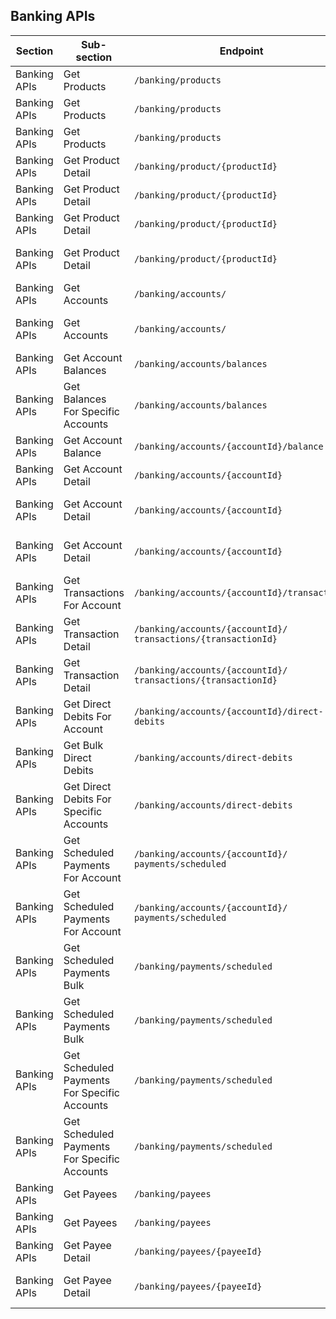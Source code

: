 ## Banking APIs

| Section         | Sub-section                                 | Endpoint                                                   | Method | Version | Binding Date        | Retirement Date | Date Introduced    | Date Deprecated    |
|-----------------|---------------------------------------------|------------------------------------------------------------|--------|---------|---------------------|-----------------|--------------------|--------------------|
| Banking APIs    | Get Products                                | ``/banking/products``                                          | <span class="method get">GET</span>   | V1      | 2020-02-01          | 2020-09-29      | 2019-09-30, V1.0.0 | 2020-01-31, V1.2.0 |
| Banking APIs    | Get Products                                 | ``/banking/products``                                          | <span class="method get">GET</span>   | V2      | 2020-07-31          | 2021-05-31      | 2020-01-31, V1.2.0 | 2021-04-29, V1.9.0 |
| Banking APIs    | Get Products                                 | ``/banking/products``                                          | <span class="method get">GET</span>   | V3      | 2021-02-28          | N/A             | 2020-04-17, V1.3.0 | N/A                |
| Banking APIs    | Get Product Detail                           | ``/banking/product/{productId}``                               | <span class="method get">GET</span>   | V1      | 2020-02-01          | 2020-09-29      | 2019-09-30, V1.0.0 | 2020-01-31, V1.2.0 |
| Banking APIs    | Get Product Detail                           | ``/banking/product/{productId}``                               | <span class="method get">GET</span>   | V2      | 2020-07-31          | 2021-05-31      | 2020-01-31, V1.2.0 | 2021-04-29, V1.9.0 |
| Banking APIs    | Get Product Detail                           | ``/banking/product/{productId}``                               | <span class="method get">GET</span>   | V3      | 2021-02-28          | 2023-02-28      | 2020-04-17, V1.3.0 | 2021-12-23, V1.15.0|
| Banking APIs    | Get Product Detail                           | ``/banking/product/{productId}``                               | <span class="method get">GET</span>   | V4      | 2022-11-31          | N/A             | 2021-12-23, V1.15.0| N/A                |
| Banking APIs    | Get Accounts                                 | ``/banking/accounts/``                                         | <span class="method get">GET</span>   | V1      | 2020-07-01          | 2024-03-11             | 2019-09-30, V1.0.0 | 2022-12-22, v1.22.0                |
| Banking APIs    | Get Accounts                                 | ``/banking/accounts/``                                         | <span class="method get">GET</span>   | V2      | 2023-07-10          | N/A             | 2022-12-22, v1.22.0 | N/A                |
| Banking APIs    | Get Account Balances                         | ``/banking/accounts/balances``                                 | <span class="method get">GET</span>   | V1      | 2020-07-01          | N/A             | 2019-09-30, V1.0.0 | N/A                |
| Banking APIs    | Get Balances For Specific Accounts           | ``/banking/accounts/balances``                                 | <span class="method post">POST</span> | V1      | 2020-07-01          | N/A             | 2019-09-30, V1.0.0 | N/A                |
| Banking APIs    | Get Account Balance                          | ``/banking/accounts/{accountId}/balance``                      | <span class="method get">GET</span>   | V1      | 2020-07-01          | N/A             | 2019-09-30, V1.0.0 | N/A                |
| Banking APIs    | Get Account Detail                           | ``/banking/accounts/{accountId}``                             | <span class="method get">GET</span>   | V1      | 2020-11-01          | 2023-02-28      | 2019-09-30, V1.0.0 | 2021-12-23, V1.15.0|
| Banking APIs    | Get Account Detail                           | ``/banking/accounts/{accountId}``                             | <span class="method get">GET</span>   | V2      | 2022-11-31          | 2024-03-11             | 2021-12-23, V1.15.0| 2022-12-22, V1.22.0                |
| Banking APIs    | Get Account Detail                           | ``/banking/accounts/{accountId}``                             | <span class="method get">GET</span>   | V3      | 2023-07-10          | N/A             | 2022-12-22, V1.22.0| N/A                |
| Banking APIs    | Get Transactions For Account                 | ``/banking/accounts/{accountId}/transactions``                 | <span class="method get">GET</span>   | V1      | 2020-07-01          | N/A             | 2019-09-30, V1.0.0 | N/A                |
| Banking APIs    | Get Transaction Detail                       | ``/banking/accounts/{accountId}/``<br/>``transactions/{transactionId}``|<span class="method get">GET</span>| V1      | 2020-07-01          | N/A             | 2019-09-30, V1.0.0 | TBD, V1.33.0   |
| Banking APIs    | Get Transaction Detail                       | ``/banking/accounts/{accountId}/``<br/>``transactions/{transactionId}``|<span class="method get">GET</span>| V2      | 2025-07-14          | N/A             | TBD, V1.33.0 | N/A                |
| Banking APIs    | Get Direct Debits For Account                | ``/banking/accounts/{accountId}/direct-debits``                | <span class="method get">GET</span>   | V1      | 2020-11-01          | N/A             | 2019-09-30, V1.0.0 | N/A                |
| Banking APIs    | Get Bulk Direct Debits                       | ``/banking/accounts/direct-debits``                            | <span class="method get">GET</span>   | V1      | 2020-11-01          | N/A             | 2019-09-30, V1.0.0 | N/A                |
| Banking APIs    | Get Direct Debits For Specific Accounts      | ``/banking/accounts/direct-debits``                           | <span class="method post">POST</span> | V1      | 2020-11-01          | N/A             | 2019-09-30, V1.0.0 | N/A                |
| Banking APIs    | Get Scheduled Payments For Account           | ``/banking/accounts/{accountId}/``<br/>``payments/scheduled``      | <span class="method get">GET</span>   | V1      | 2020-11-01          | 2024-09-09    | 2019-09-30, V1.0.0 | 2023-07-08, V1.25.0         |
| Banking APIs    | Get Scheduled Payments For Account           | ``/banking/accounts/{accountId}/``<br/>``payments/scheduled``      | <span class="method get">GET</span>   | V2      | 2024-03-11          | N/A           | 2023-07-08, V1.25.0       | N/A                |
| Banking APIs    | Get Scheduled Payments Bulk                  | ``/banking/payments/scheduled``                                | <span class="method get">GET</span>   | V1      | 2020-11-01          | 2024-09-09    | 2019-09-30, V1.0.0 | 2023-07-08, V1.25.0       |
| Banking APIs    | Get Scheduled Payments Bulk                  | ``/banking/payments/scheduled``                                | <span class="method get">GET</span>   | V2      | 2024-03-11          | N/A           | 2023-07-08, V1.25.0       | N/A                |
| Banking APIs    | Get Scheduled Payments For Specific Accounts | ``/banking/payments/scheduled``                                | <span class="method post">POST</span> | V1      | 2020-11-01            | 2024-09-09    | 2019-09-30, V1.0.0 | 2023-07-08, V1.25.0       |
| Banking APIs    | Get Scheduled Payments For Specific Accounts | ``/banking/payments/scheduled``                                 | <span class="method post">POST</span>   | V2      | 2024-03-11          | N/A           | 2023-07-08, V1.25.0       | N/A                |
| Banking APIs    | Get Payees                                   | ``/banking/payees``                                            | <span class="method get">GET</span>   | V1      | 2020-11-01          | 2022-08-31      | 2019-09-30, V1.0.0 | 2021-12-23, V1.15.0|
| Banking APIs    | Get Payees                                   | ``/banking/payees``                                            | <span class="method get">GET</span>   | V2      | 2022-07-31          | N/A             | 2019-09-30, V1.0.0 | N/A                |
| Banking APIs    | Get Payee Detail                             | ``/banking/payees/{payeeId}``                                  | <span class="method get">GET</span>   | V1      | 2020-11-01          | 2022-08-31      | 2019-09-30, V1.0.0 | 2021-12-23, V1.15.0|
| Banking APIs    | Get Payee Detail                             | ``/banking/payees/{payeeId}``                                  | <span class="method get">GET</span>   | V2      | 2022-07-31          | N/A             | 2021-12-23, V1.15.0| N/A                |
